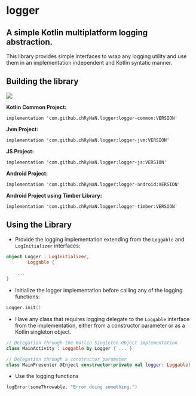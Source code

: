 # logger
## A simple Kotlin multiplatform logging abstraction.

This library provides simple interfaces to wrap any logging utility and use them in an implementation independent and Kotlin syntatic manner.

## Building the library

[![](https://jitpack.io/v/chRyNaN/logger.svg)](https://jitpack.io/#chRyNaN/logger)

**Kotlin Common Project:**
```
implementation 'com.github.chRyNaN.logger:logger-common:VERSION'
```
**Jvm Project:**
```
implementation 'com.github.chRyNaN.logger:logger-jvm:VERSION'
```
**JS Project:**
```
implementation 'com.github.chRyNaN.logger:logger-js:VERSION'
```
**Android Project:**
```
implementation 'com.github.chRyNaN.logger:logger-android:VERSION'
```
**Android Project using Timber Library:**
```
implementation 'com.github.chRyNaN.logger:logger-timber:VERSION'
```

## Using the Library

* Provide the logging implementation extending from the `Loggable` and `LogInitializer` interfaces:
```kotlin
object Logger : LogInitializer,
        Loggable {
    
    ...
}
```

* Initialize the logger implementation before calling any of the logging functions:
```kotlin
Logger.init()
```

* Have any class that requires logging delegate to the `Loggable` interface from the implementation, either from a constructor parameter or as a Kotlin singleton object.
```kotlin
// Delegation through the Kotlin Singleton Object implementation
class MainActivity : Loggable by Logger { ... }
```
```kotlin
// Delegation through a constructor parameter
class MainPresenter @Inject constructor(private val logger: Loggable) : Loggable by logger { ... }
```

* Use the logging functions
```kotlin
logError(someThrowable, "Error doing something.")
```
